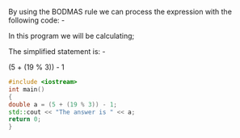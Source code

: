 By using the BODMAS rule we can process the expression with the following code: -

In this program we will be calculating; 

The simplified statement is: -

(5 + (19 % 3)) - 1
```cpp
#include <iostream>
int main()
{
double a = (5 + (19 % 3)) - 1;
std::cout << "The answer is " << a;
return 0;
}
